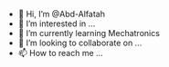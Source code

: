 - 👋 Hi, I’m @Abd-Alfatah
- 👀 I’m interested in ...
- 🌱 I’m currently learning Mechatronics
- 💞️ I’m looking to collaborate on ...
- 📫 How to reach me ...

<!---
Abd-Alfatah/Abd-Alfatah is a ✨ special ✨ repository because its `README.md` (this file) appears on your GitHub profile.
You can click the Preview link to take a look at your changes.
--->
